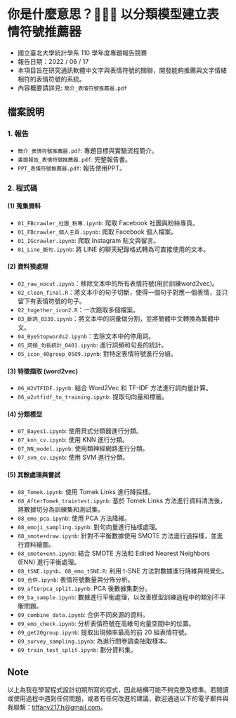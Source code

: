 # 你是什麼意思？🤣🙄😠 以分類模型建立表情符號推薦器
- 國立臺北大學統計學系 110 學年度專題報告競賽
- 報告日期：2022 / 06 / 17
- 本項目旨在研究通訊軟體中文字與表情符號的關聯，開發能夠推薦與文字情緒相符的表情符號的系統。
- 內容概要請詳見: `簡介_表情符號推薦器.pdf`

## 檔案說明
### 1. 報告
- `簡介_表情符號推薦器.pdf`: 專題目標與實驗流程簡介。
- `書面報告_表情符號推薦器.pdf`: 完整報告書。
- `PPT_表情符號推薦器.pdf`: 報告使用PPT。

### 2. 程式碼
#### (1) 蒐集資料
- `01_FBcrawler_社團_粉專.ipynb`: 爬取 Facebook 社團與粉絲專頁。
- `01_FBcrawler_個人主頁.ipynb`: 爬取 Facebook 個人檔案。
- `01_IGcrawler.ipynb`: 爬取 Instagram 貼文與留言。
- `01_Line_斷句.ipynb`: 將 LINE 的聊天紀錄格式轉為可直接使用的文本。

#### (2) 資料預處理
- `02_raw_nocut.ipynb`：移除文本中的所有表情符號(用於訓練word2vec)。
- `02_clean_final.R`：將文本中的句子切斷，使得一個句子對應一個表情，並只留下有表情符號的句子。
- `02_together_icon2.R`：一次跑取多個檔案。
- `03_斷詞_0330.ipynb`：將文本中的詞彙做分割，並將簡體中文轉換為繁體中文。
- `04_ByeStopwords2.ipynb`：去除文本中的停用詞。
- `05_詞頻_句長統計_0401.ipynb`: 進行詞頻和句長的統計。
- `05_icon_40group_0509.ipynb`: 對特定表情符號進行分組。

#### (3) 特徵擷取 (word2vec)
- `06_W2VTFIDF.ipynb`: 結合 Word2Vec 和 TF-IDF 方法進行詞向量計算。
- `06_w2vtfidf_to_training.ipynb`: 提取句向量和標籤。

#### (4) 分類模型
- `07_Bayes1.ipynb`: 使用貝式分類器進行分類。
- `07_knn_cv.ipynb`: 使用 KNN 進行分類。
- `07_NN_model.ipynb`: 使用類神經網路進行分類。
- `07_svm_cv.ipynb`: 使用 SVM 進行分類。

#### (5) 其餘處理與嘗試
- `08_Tomek.ipynb`: 使用 Tomek Links 進行降採樣。
- `08_AfterTomek_traintest.ipynb`: 基於 Tomek Links 方法進行資料清洗後，將數據切分為訓練集和測試集。
- `08_emo_pca.ipynb`: 使用 PCA 方法降維。
- `08_emoji_sampling.ipynb`: 對句向量進行抽樣處理。
- `08_smote+draw.ipynb`: 針對不平衡數據使用 SMOTE 方法進行過採樣，並進行資料繪圖。
- `08_smote+enn.ipynb`: 結合 SMOTE 方法和 Edited Nearest Neighbors (ENN) 進行平衡處理。
- `08_tSNE.ipynb`、`08_emo_tSNE.R`: 利用 t-SNE 方法對數據進行降維與視覺化。
- `09_合併.ipynb`: 表情符號數量與分佈分析。
- `09_afterpca_split.ipynb`: PCA 後數據集劃分。
- `09_ba_sample.ipynb`: 數據進行平衡處理，以改善模型訓練過程中的類別不平衡問題。
- `09_combine_data.ipynb`: 合併不同來源的資料。
- `09_emo_check.ipynb`: 分析表情符號在高維句向量空間中的位置。
- `09_get20group.ipynb`: 提取出現頻率最高的前 20 組表情符號。
- `09_survey_sampling.ipynb`: 為進行問卷調查抽取樣本。
- `09_train_test_split.ipynb`: 劃分資料集。




## Note
以上為我在學習程式設計初期所寫的程式，因此結構可能不夠完整及標準。若閱讀或使用過程中遇到任何問題，或者有任何改進的建議，歡迎通過以下的電子郵件與我聯繫：[tiffany217.h@gmail.com](mailto:tiffany217.h@gmail.com)。

